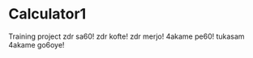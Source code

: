 # Calculator1

Training project
zdr sa60!
zdr kofte!
zdr merjo!
4akame pe60! tukasam
4akame go6oye!
